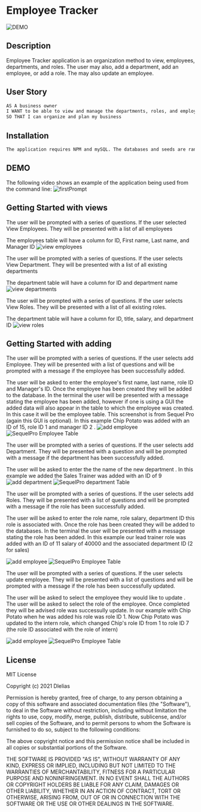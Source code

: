 # Employee Tracker

![DEMO](./demo/demo.gif)
## Description

Employee Tracker application is an organization method to view, employees, departments, and roles. The user may also, add a department, add an employee, or add a role. The may also update an employee.

## User Story

```md
AS A business owner
I WANT to be able to view and manage the departments, roles, and employees in my company
SO THAT I can organize and plan my business
```

## Installation

```md
The application requires NPM and mySQL. The databases and seeds are ran in Sequal Pro. Sequel Pro is the GUI utlized to run the schema and seeds. The information populated in the terminal can also be seen in Sequel Pro, however this is an optional step.
```

## DEMO

The following video shows an example of the application being used from the command line:
![firstPrompt](./demo/firstPrompt.png)

## Getting Started with views

The user will be prompted with a series of questions. If the user selected View Employees. They will be presented with a list of all employees

The employees table will have a column for ID, First name, Last name, and Manager ID
![view employees](./demo/employeeTable.png)

The user will be prompted with a series of questions. If the user selects View Department. They will be presented with a list of all existing departments

The department table will have a column for ID and department name 
![view departments](./demo/departmentTable.png)

The user will be prompted with a series of questions. If the user selects View Roles. They will be presented with a list of all existing roles.

The department table will have a column for ID, title, salary, and department ID 
![view roles](./demo/roleTable.png)

## Getting Started with adding
The user will be prompted with a series of questions. If the user selects add Employee. They will be presented with a list of questions and will be prompted with a message if the employee has been successfully added.

The user will be asked to enter the employee's first name, last name, role ID and Manager's ID. Once the employee has been created they will be added to the database. In the terminal the user will be presented with a message stating the employee has been added, however if one is using a GUI the added data will also appear in the table to which the employee was created. In this case it will be the employee table. This screenshot is from Sequel Pro (again this GUI is optional). In this example Chip Potato was added with an ID of 15, role ID 1 and manager ID 2 . 
![add employee](./demo/addEmployee.png)
![SequelPro Employee Table](./demo/SPET.png)

The user will be prompted with a series of questions. If the user selects add Department. They will be presented with a question and will be prompted with a message if the department has been successfully added.

The user will be asked to enter the the name of the new department . In this example we added the Sales Trainer was added with an ID of 9 
![add department](./demo/addDept.png)
![SequelPro department Table](./demo/SPDT.png)

The user will be prompted with a series of questions. If the user selects add Roles. They will be presented with a list of questions and will be prompted with a message if the role has been successfully added.

The user will be asked to enter the role name, role salary, department ID this role is associated with. Once the role has been created they will be added to the databases. In the terminal the user will be presented with a message stating the role has been added. In this example our lead trainer role was added with an ID of 11 salary of 40000 and the associated department ID (2 for sales)

![add employee](./demo/addRole.png)
![SequelPro Employee Table](./demo/SPRT.png)

The user will be prompted with a series of questions. If the user selects update employee. They will be presented with a list of questions and will be prompted with a message if the role has been successfully updated.

The user will be asked to select the employee they would like to update . The user will be asked to select the role of the employee. Once completed they will be advised  role was successully update. In our example with Chip Potato when he was added his role was role ID 1. Now Chip Potato was updated to the intern role, which changed Chip's role ID from 1 to role ID 7 (the role ID associated with the role of intern)

![add employee](./demo/updateEmployee.png)
![SequelPro Employee Table](./demo/SPUET.png)



## License
MIT License

Copyright (c) 2021 Dlelias

Permission is hereby granted, free of charge, to any person obtaining a copy of this software and associated documentation files (the "Software"), to deal in the Software without restriction, including without limitation the rights to use, copy, modify, merge, publish, distribute, sublicense, and/or sell copies of the Software, and to permit persons to whom the Software is furnished to do so, subject to the following conditions:

The above copyright notice and this permission notice shall be included in all copies or substantial portions of the Software.

THE SOFTWARE IS PROVIDED "AS IS", WITHOUT WARRANTY OF ANY KIND, EXPRESS OR IMPLIED, INCLUDING BUT NOT LIMITED TO THE WARRANTIES OF MERCHANTABILITY, FITNESS FOR A PARTICULAR PURPOSE AND NONINFRINGEMENT. IN NO EVENT SHALL THE AUTHORS OR COPYRIGHT HOLDERS BE LIABLE FOR ANY CLAIM, DAMAGES OR OTHER LIABILITY, WHETHER IN AN ACTION OF CONTRACT, TORT OR OTHERWISE, ARISING FROM, OUT OF OR IN CONNECTION WITH THE SOFTWARE OR THE USE OR OTHER DEALINGS IN THE SOFTWARE.


